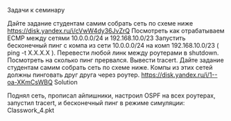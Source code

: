 Задачи к семинару

Дайте задание студентам самим собрать сеть по схеме ниже https://disk.yandex.ru/i/cVwW4dy36JvZrQ Посмотреть как отрабатываем ЕСМР между сетями 10.0.0.0/24 и 192.168.10.0/23 Запустить бесконечный пинг с компа из сети 10.0.0.0/24 на комп 192.168.10.0/23 ( ping -t X.X.X.X ).
Перевести любой линк между роутерами в shutdown. Посмотреть на сколько пинг прервался. Вывести tracert.
Дайте задание студентам самим собрать сеть по схеме ниже. Компы из этих сетей должны пинговать друг друга через
роутер. https://disk.yandex.ru/i/1--oa-XKmCsWBQ
Solution

Поднял сеть, прописал айпишники, настроил OSPF на всех роутерах, запустил tracert, и бесконечный пинг в режиме
симуляции: Classwork_4.pkt
